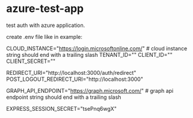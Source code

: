 # azure-test-app
test auth with azure application.


create .env file like in example: 

CLOUD_INSTANCE="https://login.microsoftonline.com/" # cloud instance string should end with a trailing slash
TENANT_ID=""
CLIENT_ID=""
CLIENT_SECRET=""

REDIRECT_URI="http://localhost:3000/auth/redirect"
POST_LOGOUT_REDIRECT_URI="http://localhost:3000"

GRAPH_API_ENDPOINT="https://graph.microsoft.com/" # graph api endpoint string should end with a trailing slash

EXPRESS_SESSION_SECRET="tsePnq6wgX"
